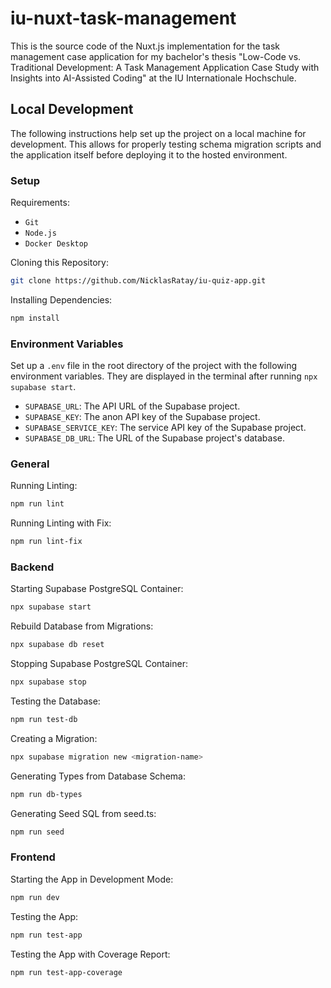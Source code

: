# iu-nuxt-task-management

This is the source code of the Nuxt.js implementation for the task management case application for my bachelor's thesis "Low-Code vs. Traditional Development: A Task Management Application Case Study with Insights into AI-Assisted Coding" at the IU Internationale Hochschule.

## Local Development

The following instructions help set up the project on a local machine for development. This allows for properly testing schema migration scripts and the application itself before deploying it to the hosted environment.

### Setup

Requirements:

-   `Git`
-   `Node.js`
-   `Docker Desktop`

Cloning this Repository:

```bash
git clone https://github.com/NicklasRatay/iu-quiz-app.git
```

Installing Dependencies:

```bash
npm install
```

### Environment Variables

Set up a `.env` file in the root directory of the project with the following environment variables. They are displayed in the terminal after running `npx supabase start`.

-   `SUPABASE_URL`: The API URL of the Supabase project.
-   `SUPABASE_KEY`: The anon API key of the Supabase project.
-   `SUPABASE_SERVICE_KEY`: The service API key of the Supabase project.
-   `SUPABASE_DB_URL`: The URL of the Supabase project's database.

### General

Running Linting:

```bash
npm run lint
```

Running Linting with Fix:

```bash
npm run lint-fix
```

### Backend

Starting Supabase PostgreSQL Container:

```bash
npx supabase start
```

Rebuild Database from Migrations:

```bash
npx supabase db reset
```

Stopping Supabase PostgreSQL Container:

```bash
npx supabase stop
```

Testing the Database:

```bash
npm run test-db
```

Creating a Migration:

```bash
npx supabase migration new <migration-name>
```

Generating Types from Database Schema:

```bash
npm run db-types
```

Generating Seed SQL from seed.ts:

```bash
npm run seed
```

### Frontend

Starting the App in Development Mode:

```bash
npm run dev
```

Testing the App:

```bash
npm run test-app
```

Testing the App with Coverage Report:

```bash
npm run test-app-coverage
```
